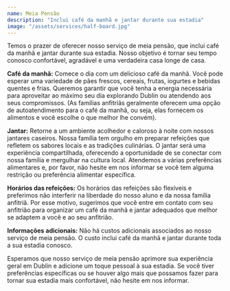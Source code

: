 ```yaml
---
name: Meia Pensão
description: "Inclui café da manhã e jantar durante sua estadia"
image: "/assets/services/half-board.jpg"
---
```


Temos o prazer de oferecer nosso serviço de meia pensão, que inclui café da manhã e jantar durante sua estadia. Nosso objetivo é tornar seu tempo conosco confortável, agradável e uma verdadeira casa longe de casa.

**Café da manhã:** Comece o dia com um delicioso café da manhã. Você pode esperar uma variedade de pães frescos, cereais, frutas, iogurtes e bebidas quentes e frias. Queremos garantir que você tenha a energia necessária para aproveitar ao máximo seu dia explorando Dublin ou atendendo aos seus compromissos. (As famílias anfitriãs geralmente oferecem uma opção de autoatendimento para o café da manhã, ou seja, elas fornecem os alimentos e você escolhe o que melhor lhe convém).

**Jantar:** Retorne a um ambiente acolhedor e caloroso à noite com nossos jantares caseiros. Nossa família tem orgulho em preparar refeições que refletem os sabores locais e as tradições culinárias. O jantar será uma experiência compartilhada, oferecendo a oportunidade de se conectar com nossa família e mergulhar na cultura local. Atendemos a várias preferências alimentares e, por favor, não hesite em nos informar se você tem alguma restrição ou preferência alimentar específica.

**Horários das refeições:** Os horários das refeições são flexíveis e preferimos não interferir na liberdade do nosso aluno e da nossa família anfitriã. Por esse motivo, sugerimos que você entre em contato com seu anfitrião para organizar um café da manhã e jantar adequados que melhor se adaptem a você e ao seu anfitrião.

**Informações adicionais:** Não há custos adicionais associados ao nosso serviço de meia pensão. O custo inclui café da manhã e jantar durante toda a sua estadia conosco.

Esperamos que nosso serviço de meia pensão aprimore sua experiência geral em Dublin e adicione um toque pessoal à sua estadia. Se você tiver preferências específicas ou se houver algo mais que possamos fazer para tornar sua estadia mais confortável, não hesite em nos informar.
